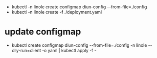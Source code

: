 #
* kubectl -n linole create configmap diun-config --from-file=./config 
* kubectl -n linole create -f ./deployment.yaml


# update configmap
* kubectl create configmap diun-config --from-file=./config -n linole --dry-run=client -o yaml | kubectl apply -f -
